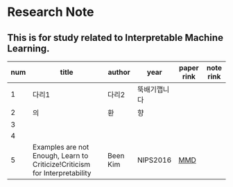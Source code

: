 # Research Note

## This is for study related to Interpretable Machine Learning.

num | title | author | year | paper rink | note rink
---- | ---- | ---- | ---- | ---- | ----
1 | 다리1 | 다리2 | 뚝배기깹니다
2 | 의 | 환 | 향
3 |
4 |
5 | Examples are not Enough, Learn to Criticize!Criticism for Interpretability | Been Kim | NIPS2016 | [MMD](https://beenkim.github.io/papers/KIM2016NIPS_MMD.pdf) | 
